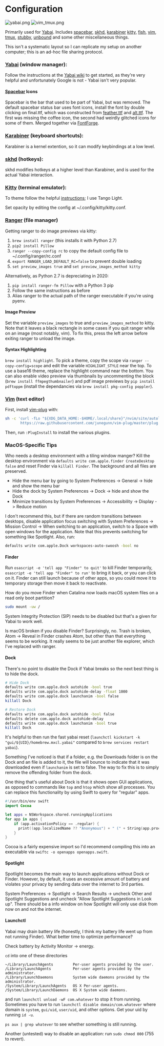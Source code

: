# Configuration 

![yabai.png](https://raw.githubusercontent.com/stephen-huan/macos_dotfiles/master/screenshots/yabai.png "Screenshot of environment")
![vim_tmux.png](https://raw.githubusercontent.com/stephen-huan/macos_dotfiles/master/screenshots/vim_tmux.png "vim + tmux")

Primarily used for [Yabai](#yabai-window-manager). Includes 
[spacebar](#spacebar-icons),
[skhd](#skhd-hotkeys), 
[karabiner](#karabiner-keyboard-shortcuts)
[kitty](#kitty-terminal-emulator),
[fish](http://fishshell.com/),
[vim](#vim-text-editor), 
[tmux](https://github.com/tmux/tmux/wiki),
[stubby](https://dnsprivacy.org/wiki/display/DP/DNS+Privacy+Daemon+-+Stubby),
[unbound](https://dnsprivacy.org/wiki/display/DP/DNS+Privacy+Clients#DNSPrivacyClients-Unbound)
and some other miscellaneous things.

This isn't a systematic layout so I can replicate my setup on another computer; 
this is an ad-hoc file sharing protocol.

### [Yabai](https://github.com/koekeishiya/yabai) (window manager):

Follow the instructions at the 
[Yabai wiki](https://github.com/koekeishiya/yabai/wiki) to get started, 
as they're very helpful and unfortunately Google is not - 
Yabai isn't very popular.

#### [Spacebar](https://github.com/somdoron/spacebar) Icons

Spacebar is the bar that used to be part of Yabai, but was removed.
The default spacebar status bar uses font icons, 
install the font by double clicking on final.ttf, 
which was constructed from [feather.ttf](https://github.com/AT-UI/feather-font) 
and [alt.ttf](https://github.com/oblador/react-native-vector-icons/blob/master/Fonts/Feather.ttf). 
The first was missing the coffee icon, 
the second had weirdly glitched icons for some of them. 
Merged together via [FontForge](https://fontforge.github.io/en-US).

### [Karabiner](https://pqrs.org/osx/karabiner/index.html) (keyboard shortcuts):

Karabiner is a kernel extention, so it can modify keybindings at a low level.

### [skhd](https://github.com/koekeishiya/skhd) (hotkeys):

skhd modifies hotkeys at a higher level than Karabiner, and is used 
for the actual Yabai interaction.

### [Kitty](https://sw.kovidgoyal.net/kitty/) (terminal emulator):

To theme follow the helpful 
[instructions](https://github.com/dexpota/kitty-themes); I use Tango Light.

Set opacity by editing the config at ~/.config/kitty/kitty.conf. 

### [Ranger](https://ranger.github.io/) (file manager)

Getting ranger to do image previews via kitty:

1. `brew install ranger` (this installs it with Python 2.7)
2. `pip2 install Pillow`
3. `ranger --copy-config rc` to copy the default config file to ~/.config/ranger/rc.conf
4. `export RANGER_LOAD_DEFAULT_RC=false` to prevent double loading
5. `set preview_images true` and `set preview_images_method kitty`

Alternatively, as Python 2.7 is depreciating in 2020:
1. `pip install ranger-fm Pillow` with a Python 3 pip
2. Follow the same instructions as before
3. Alias ranger to the actual path of the ranger executable if you're using pyenv.

#### Image Preview

Set the variable `preview_images` to true and `preview_images_method` to kitty.
Note that it leaves a black rectangle in some cases if you quit ranger 
while on an image (most notably, vim).
To fix this, press the left arrow before exiting ranger to unload the image.

#### Syntax Highlighting

`brew install highlight`. 
To pick a theme, copy the scope via `ranger --copy-config=scope` 
and edit the variable `HIGHLIGHT_STYLE` near the top. 
To use a base16 theme, replace the highlight command near the bottom.
You can also enable video preview via thumbnails by uncommenting the block 
(`brew install ffmpegthumbnailer`) and pdf image previews by `pip install pdftoppm` 
(install the dependancies via `brew install pkg-config poppler`).

### [Vim](https://www.vim.org/) (text editor)
First, install [vim-plug](https://github.com/junegunn/vim-plug) with:
```bash
sh -c 'curl -fLo "${XDG_DATA_HOME:-$HOME/.local/share}"/nvim/site/autoload/plug.vim --create-dirs \
       https://raw.githubusercontent.com/junegunn/vim-plug/master/plug.vim'
```

Then, run `:PlugInstall` to install the various plugins.

### MacOS-Specific Tips

Who needs a desktop environment with a tiling window manger?
Kill the desktop environment via 
`defaults write com.apple.finder CreateDesktop false`
and reset Finder via `killall Finder`. 
The background and all files are preserved.

- Hide the menu bar by going to System Preferences -> General -> hide and show the menu bar
- Hide the dock by System Preferences -> Dock -> hide and show the Dock
- Minimize transitions by System Preferences -> Accessibility -> Display -> Reduce motion

I don't recommend this,
but if there are random transitions between desktops, 
disable application focus switching with System Preferences -> Mission Control -> 
When switching to an application, switch to a Space with open windows 
for the application. Note that this prevents switching for something like
Spotlight.
Also, run: 
```bash
defaults write com.apple.Dock workspaces-auto-swoosh -bool no
```

#### Finder

Run `osascript -e 'tell app "Finder" to quit'` to kill Finder temporarily, 
`osascript -e 'tell app "Finder" to run'` to bring it back, 
or you can click on it. Finder can still launch because of other apps, 
so you could move it to temporary storage then move it back to reactivate.

How do you move Finder when Catalina now loads 
macOS system files on a read only boot partition?
```bash
sudo mount -uw /
```
System Integrity Protection (SIP) needs to be disabled
but that's a given for Yabai to work well.

Is macOS broken if you disable Finder? Surprisingly, no. 
Trash is broken, Atom -> Reveal in Finder crashes Atom, 
but other than that everything seems to be working. 
It really seems to be just another file explorer, 
which I've replaced with ranger.

#### Dock

There's no point to disable the Dock if 
Yabai breaks so the next best thing is to hide the dock.

```bash
# Hide Dock
defaults write com.apple.dock autohide -bool true 
defaults write com.apple.dock autohide-delay -float 1000 
defaults write com.apple.dock launchanim -bool false 
killall Dock

# Restore Dock
defaults write com.apple.dock autohide -bool false 
defaults delete com.apple.dock autohide-delay 
defaults write com.apple.dock launchanim -bool true 
killall Dock
```

It's helpful to then run the fast yabai reset 
(`launchctl kickstart -k "gui/${UID}/homebrew.mxcl.yabai"`
compared to `brew services restart yabai`).

Something I've noticed is that if a folder, 
e.g. the Downloads folder is on the Dock and an file is added to it, 
the file will bounce to indicate that it was downloaded
even if `launchanim` is set to false. 
The way to fix this is to simply remove the offending folder from the dock.

One thing that's useful about Dock is that it shows open GUI applications, 
as opposed to commands like `top` and `htop` which show all processes. 
You can replace this functionality by using Swift to query for "regular" apps.

```swift
#!/usr/bin/env swift
import Cocoa

let apps = NSWorkspace.shared.runningApplications
for app in apps {
    if (app.activationPolicy == .regular) {
      print((app.localizedName ?? "Anonymous") + " (" + String(app.processIdentifier) + ")")
    }
}
```

Cocoa is a fairly expensive import so I'd recommend 
compiling this into an executable via `swiftc -o openapps openapps.swift`.

#### Spotlight

Spotlight becomes the main way to launch applications without Dock or Finder. 
However, by default, it uses an excessive amount of battery and 
violates your privacy by sending data over the internet to 3rd parties.

System Preferences -> Spotlight -> Search Results -> uncheck Other and Spotlight Suggestions 
and uncheck "Allow Spotlight Suggestions in Look up".
There should be a info window on how Spotlight 
will only use disk from now on and not the internet.

#### Launchctl

Yabai may drain battery life
(honestly, I think my battery life went up from not running Finder). 
What better time to optimize performance?

Check battery by Activity Monitor -> energy.

`cd` into one of these directories

```
~/Library/LaunchAgents         Per-user agents provided by the user.
/Library/LaunchAgents          Per-user agents provided by the administrator.
/Library/LaunchDaemons         System wide daemons provided by the administrator.
/System/Library/LaunchAgents   OS X Per-user agents.
/System/Library/LaunchDaemons  OS X System wide daemons.
```

and run `launchctl unload -wF com.whatever` to stop it from running. 
Sometimes you have to run `launchctl disable domain/com.whatever` 
where domain is `system`, `gui/uid`, `user/uid`, and other options. 
Get your uid by running `id -u`.

`ps aux | grep whatever` to see whether something is still running.

Another (untested) way to disable an application: 
run `sudo chmod 000` (755 to revert).

